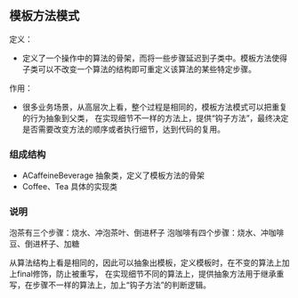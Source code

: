 ## 模板方法模式
定义：
- 定义了一个操作中的算法的骨架，而将一些步骤延迟到子类中。模板方法使得子类可以不改变一个算法的结构即可重定义该算法的某些特定步骤。

作用：
- 很多业务场景，从高层次上看，整个过程是相同的，模板方法模式可以把重复的行为抽象到父类，
在实现细节不一样的方法上，提供“钩子方法”，最终决定是否需要改变方法的顺序或者执行细节，达到代码的复用。

### 组成结构
- ACaffeineBeverage    抽象类，定义了模板方法的骨架
- Coffee、Tea    具体的实现类

### 说明
泡茶有三个步骤：烧水、冲泡茶叶、倒进杯子
泡咖啡有四个步骤：烧水、冲咖啡豆、倒进杯子、加糖

从算法结构上看是相同的，因此可以抽象出模板，定义模板时，在不变的算法上加上final修饰，防止被重写，
在实现细节不同的算法上，提供抽象方法用于继承重写，在步骤不一样的算法上，加上“钩子方法”的判断逻辑。
